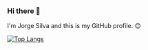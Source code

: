 ### Hi there 👋

I'm Jorge Silva and this is my GitHub profile. 😊 

[![Top Langs](https://github-readme-stats.vercel.app/api/top-langs/?username=jlsilva01&layout=compact)](https://github.com/jlsilva01/github-readme-stats)
